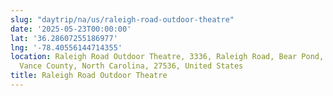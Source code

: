 ```yaml
---
slug: "daytrip/na/us/raleigh-road-outdoor-theatre"
date: '2025-05-23T00:00:00'
lat: '36.28607255186977'
lng: '-78.40556144714355'
location: Raleigh Road Outdoor Theatre, 3336, Raleigh Road, Bear Pond, Henderson,
  Vance County, North Carolina, 27536, United States
title: Raleigh Road Outdoor Theatre
---
```



